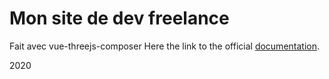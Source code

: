 # Mon site de dev freelance

Fait avec vue-threejs-composer
Here the link to the official [documentation](https://vue-threejs-composer.netlify.com/).

2020